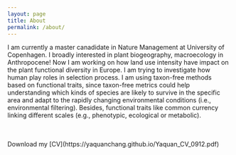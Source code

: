 ```yaml
---
layout: page
title: About 
permalink: /about/
---
```

I am currently a master canadidate in Nature Management at University of Copenhagen. I broadly interested in plant biogeography, macroecology in Anthropocene! Now I am working on how land use intensity have impact on the plant functional diversity in Europe. I am trying to investigate how human play roles in selection process. I am using taxon-free methods based on functional traits, since taxon-free metrics could help understanding which kinds of species are likely to survive in the specific area and adapt to the rapidly changing environmental conditions (i.e., environmental filtering). Besides, functional traits like common currency linking different scales (e.g., phenotypic, ecological or metabolic).

<br>
<br>
Download my [CV](https://yaquanchang.github.io/Yaquan_CV_0912.pdf)
<br>
